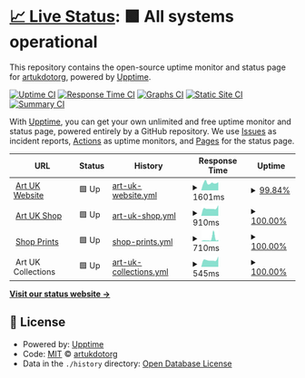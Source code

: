 # [📈 Live Status](https://artukdotorg.github.io/uptime): <!--live status--> **🟩 All systems operational**

This repository contains the open-source uptime monitor and status page for [artukdotorg](https://artukdotorg.github.io/uptime), powered by [Upptime](https://github.com/upptime/upptime).

[![Uptime CI](https://github.com/artukdotorg/uptime/workflows/Uptime%20CI/badge.svg)](https://github.com/artukdotorg/uptime/actions?query=workflow%3A%22Uptime+CI%22)
[![Response Time CI](https://github.com/artukdotorg/uptime/workflows/Response%20Time%20CI/badge.svg)](https://github.com/artukdotorg/uptime/actions?query=workflow%3A%22Response+Time+CI%22)
[![Graphs CI](https://github.com/artukdotorg/uptime/workflows/Graphs%20CI/badge.svg)](https://github.com/artukdotorg/uptime/actions?query=workflow%3A%22Graphs+CI%22)
[![Static Site CI](https://github.com/artukdotorg/uptime/workflows/Static%20Site%20CI/badge.svg)](https://github.com/artukdotorg/uptime/actions?query=workflow%3A%22Static+Site+CI%22)
[![Summary CI](https://github.com/artukdotorg/uptime/workflows/Summary%20CI/badge.svg)](https://github.com/artukdotorg/uptime/actions?query=workflow%3A%22Summary+CI%22)

With [Upptime](https://upptime.js.org), you can get your own unlimited and free uptime monitor and status page, powered entirely by a GitHub repository. We use [Issues](https://github.com/artukdotorg/uptime/issues) as incident reports, [Actions](https://github.com/artukdotorg/uptime/actions) as uptime monitors, and [Pages](https://artukdotorg.github.io/uptime) for the status page.

<!--start: status pages-->
<!-- This summary is generated by Upptime (https://github.com/upptime/upptime) -->
<!-- Do not edit this manually, your changes will be overwritten -->
<!-- prettier-ignore -->
| URL | Status | History | Response Time | Uptime |
| --- | ------ | ------- | ------------- | ------ |
| <img alt="" src="https://icons.duckduckgo.com/ip3/artuk.org.ico" height="13"> [Art UK Website](https://artuk.org) | 🟩 Up | [art-uk-website.yml](https://github.com/artukdotorg/uptime/commits/HEAD/history/art-uk-website.yml) | <details><summary><img alt="Response time graph" src="./graphs/art-uk-website/response-time-week.png" height="20"> 1601ms</summary><br><a href="https://uptime.artuk.org/history/art-uk-website"><img alt="Response time 1449" src="https://img.shields.io/endpoint?url=https%3A%2F%2Fraw.githubusercontent.com%2Fartukdotorg%2Fuptime%2FHEAD%2Fapi%2Fart-uk-website%2Fresponse-time.json"></a><br><a href="https://uptime.artuk.org/history/art-uk-website"><img alt="24-hour response time 1495" src="https://img.shields.io/endpoint?url=https%3A%2F%2Fraw.githubusercontent.com%2Fartukdotorg%2Fuptime%2FHEAD%2Fapi%2Fart-uk-website%2Fresponse-time-day.json"></a><br><a href="https://uptime.artuk.org/history/art-uk-website"><img alt="7-day response time 1601" src="https://img.shields.io/endpoint?url=https%3A%2F%2Fraw.githubusercontent.com%2Fartukdotorg%2Fuptime%2FHEAD%2Fapi%2Fart-uk-website%2Fresponse-time-week.json"></a><br><a href="https://uptime.artuk.org/history/art-uk-website"><img alt="30-day response time 2185" src="https://img.shields.io/endpoint?url=https%3A%2F%2Fraw.githubusercontent.com%2Fartukdotorg%2Fuptime%2FHEAD%2Fapi%2Fart-uk-website%2Fresponse-time-month.json"></a><br><a href="https://uptime.artuk.org/history/art-uk-website"><img alt="1-year response time 1520" src="https://img.shields.io/endpoint?url=https%3A%2F%2Fraw.githubusercontent.com%2Fartukdotorg%2Fuptime%2FHEAD%2Fapi%2Fart-uk-website%2Fresponse-time-year.json"></a></details> | <details><summary><a href="https://uptime.artuk.org/history/art-uk-website">99.84%</a></summary><a href="https://uptime.artuk.org/history/art-uk-website"><img alt="All-time uptime 99.99%" src="https://img.shields.io/endpoint?url=https%3A%2F%2Fraw.githubusercontent.com%2Fartukdotorg%2Fuptime%2FHEAD%2Fapi%2Fart-uk-website%2Fuptime.json"></a><br><a href="https://uptime.artuk.org/history/art-uk-website"><img alt="24-hour uptime 100.00%" src="https://img.shields.io/endpoint?url=https%3A%2F%2Fraw.githubusercontent.com%2Fartukdotorg%2Fuptime%2FHEAD%2Fapi%2Fart-uk-website%2Fuptime-day.json"></a><br><a href="https://uptime.artuk.org/history/art-uk-website"><img alt="7-day uptime 99.84%" src="https://img.shields.io/endpoint?url=https%3A%2F%2Fraw.githubusercontent.com%2Fartukdotorg%2Fuptime%2FHEAD%2Fapi%2Fart-uk-website%2Fuptime-week.json"></a><br><a href="https://uptime.artuk.org/history/art-uk-website"><img alt="30-day uptime 99.96%" src="https://img.shields.io/endpoint?url=https%3A%2F%2Fraw.githubusercontent.com%2Fartukdotorg%2Fuptime%2FHEAD%2Fapi%2Fart-uk-website%2Fuptime-month.json"></a><br><a href="https://uptime.artuk.org/history/art-uk-website"><img alt="1-year uptime 99.99%" src="https://img.shields.io/endpoint?url=https%3A%2F%2Fraw.githubusercontent.com%2Fartukdotorg%2Fuptime%2FHEAD%2Fapi%2Fart-uk-website%2Fuptime-year.json"></a></details>
| <img alt="" src="https://icons.duckduckgo.com/ip3/shop.artuk.org.ico" height="13"> [Art UK Shop](https://shop.artuk.org) | 🟩 Up | [art-uk-shop.yml](https://github.com/artukdotorg/uptime/commits/HEAD/history/art-uk-shop.yml) | <details><summary><img alt="Response time graph" src="./graphs/art-uk-shop/response-time-week.png" height="20"> 910ms</summary><br><a href="https://uptime.artuk.org/history/art-uk-shop"><img alt="Response time 1920" src="https://img.shields.io/endpoint?url=https%3A%2F%2Fraw.githubusercontent.com%2Fartukdotorg%2Fuptime%2FHEAD%2Fapi%2Fart-uk-shop%2Fresponse-time.json"></a><br><a href="https://uptime.artuk.org/history/art-uk-shop"><img alt="24-hour response time 913" src="https://img.shields.io/endpoint?url=https%3A%2F%2Fraw.githubusercontent.com%2Fartukdotorg%2Fuptime%2FHEAD%2Fapi%2Fart-uk-shop%2Fresponse-time-day.json"></a><br><a href="https://uptime.artuk.org/history/art-uk-shop"><img alt="7-day response time 910" src="https://img.shields.io/endpoint?url=https%3A%2F%2Fraw.githubusercontent.com%2Fartukdotorg%2Fuptime%2FHEAD%2Fapi%2Fart-uk-shop%2Fresponse-time-week.json"></a><br><a href="https://uptime.artuk.org/history/art-uk-shop"><img alt="30-day response time 954" src="https://img.shields.io/endpoint?url=https%3A%2F%2Fraw.githubusercontent.com%2Fartukdotorg%2Fuptime%2FHEAD%2Fapi%2Fart-uk-shop%2Fresponse-time-month.json"></a><br><a href="https://uptime.artuk.org/history/art-uk-shop"><img alt="1-year response time 1881" src="https://img.shields.io/endpoint?url=https%3A%2F%2Fraw.githubusercontent.com%2Fartukdotorg%2Fuptime%2FHEAD%2Fapi%2Fart-uk-shop%2Fresponse-time-year.json"></a></details> | <details><summary><a href="https://uptime.artuk.org/history/art-uk-shop">100.00%</a></summary><a href="https://uptime.artuk.org/history/art-uk-shop"><img alt="All-time uptime 99.90%" src="https://img.shields.io/endpoint?url=https%3A%2F%2Fraw.githubusercontent.com%2Fartukdotorg%2Fuptime%2FHEAD%2Fapi%2Fart-uk-shop%2Fuptime.json"></a><br><a href="https://uptime.artuk.org/history/art-uk-shop"><img alt="24-hour uptime 100.00%" src="https://img.shields.io/endpoint?url=https%3A%2F%2Fraw.githubusercontent.com%2Fartukdotorg%2Fuptime%2FHEAD%2Fapi%2Fart-uk-shop%2Fuptime-day.json"></a><br><a href="https://uptime.artuk.org/history/art-uk-shop"><img alt="7-day uptime 100.00%" src="https://img.shields.io/endpoint?url=https%3A%2F%2Fraw.githubusercontent.com%2Fartukdotorg%2Fuptime%2FHEAD%2Fapi%2Fart-uk-shop%2Fuptime-week.json"></a><br><a href="https://uptime.artuk.org/history/art-uk-shop"><img alt="30-day uptime 100.00%" src="https://img.shields.io/endpoint?url=https%3A%2F%2Fraw.githubusercontent.com%2Fartukdotorg%2Fuptime%2FHEAD%2Fapi%2Fart-uk-shop%2Fuptime-month.json"></a><br><a href="https://uptime.artuk.org/history/art-uk-shop"><img alt="1-year uptime 99.86%" src="https://img.shields.io/endpoint?url=https%3A%2F%2Fraw.githubusercontent.com%2Fartukdotorg%2Fuptime%2FHEAD%2Fapi%2Fart-uk-shop%2Fuptime-year.json"></a></details>
| <img alt="" src="https://icons.duckduckgo.com/ip3/shop.artuk.org.ico" height="13"> [Shop Prints](https://shop.artuk.org/prints.html) | 🟩 Up | [shop-prints.yml](https://github.com/artukdotorg/uptime/commits/HEAD/history/shop-prints.yml) | <details><summary><img alt="Response time graph" src="./graphs/shop-prints/response-time-week.png" height="20"> 710ms</summary><br><a href="https://uptime.artuk.org/history/shop-prints"><img alt="Response time 1236" src="https://img.shields.io/endpoint?url=https%3A%2F%2Fraw.githubusercontent.com%2Fartukdotorg%2Fuptime%2FHEAD%2Fapi%2Fshop-prints%2Fresponse-time.json"></a><br><a href="https://uptime.artuk.org/history/shop-prints"><img alt="24-hour response time 290" src="https://img.shields.io/endpoint?url=https%3A%2F%2Fraw.githubusercontent.com%2Fartukdotorg%2Fuptime%2FHEAD%2Fapi%2Fshop-prints%2Fresponse-time-day.json"></a><br><a href="https://uptime.artuk.org/history/shop-prints"><img alt="7-day response time 710" src="https://img.shields.io/endpoint?url=https%3A%2F%2Fraw.githubusercontent.com%2Fartukdotorg%2Fuptime%2FHEAD%2Fapi%2Fshop-prints%2Fresponse-time-week.json"></a><br><a href="https://uptime.artuk.org/history/shop-prints"><img alt="30-day response time 399" src="https://img.shields.io/endpoint?url=https%3A%2F%2Fraw.githubusercontent.com%2Fartukdotorg%2Fuptime%2FHEAD%2Fapi%2Fshop-prints%2Fresponse-time-month.json"></a><br><a href="https://uptime.artuk.org/history/shop-prints"><img alt="1-year response time 1236" src="https://img.shields.io/endpoint?url=https%3A%2F%2Fraw.githubusercontent.com%2Fartukdotorg%2Fuptime%2FHEAD%2Fapi%2Fshop-prints%2Fresponse-time-year.json"></a></details> | <details><summary><a href="https://uptime.artuk.org/history/shop-prints">100.00%</a></summary><a href="https://uptime.artuk.org/history/shop-prints"><img alt="All-time uptime 99.66%" src="https://img.shields.io/endpoint?url=https%3A%2F%2Fraw.githubusercontent.com%2Fartukdotorg%2Fuptime%2FHEAD%2Fapi%2Fshop-prints%2Fuptime.json"></a><br><a href="https://uptime.artuk.org/history/shop-prints"><img alt="24-hour uptime 100.00%" src="https://img.shields.io/endpoint?url=https%3A%2F%2Fraw.githubusercontent.com%2Fartukdotorg%2Fuptime%2FHEAD%2Fapi%2Fshop-prints%2Fuptime-day.json"></a><br><a href="https://uptime.artuk.org/history/shop-prints"><img alt="7-day uptime 100.00%" src="https://img.shields.io/endpoint?url=https%3A%2F%2Fraw.githubusercontent.com%2Fartukdotorg%2Fuptime%2FHEAD%2Fapi%2Fshop-prints%2Fuptime-week.json"></a><br><a href="https://uptime.artuk.org/history/shop-prints"><img alt="30-day uptime 100.00%" src="https://img.shields.io/endpoint?url=https%3A%2F%2Fraw.githubusercontent.com%2Fartukdotorg%2Fuptime%2FHEAD%2Fapi%2Fshop-prints%2Fuptime-month.json"></a><br><a href="https://uptime.artuk.org/history/shop-prints"><img alt="1-year uptime 99.66%" src="https://img.shields.io/endpoint?url=https%3A%2F%2Fraw.githubusercontent.com%2Fartukdotorg%2Fuptime%2FHEAD%2Fapi%2Fshop-prints%2Fuptime-year.json"></a></details>
| <img alt="" src="https://icons.duckduckgo.com/ip3/null.ico" height="13"> Art UK Collections | 🟩 Up | [art-uk-collections.yml](https://github.com/artukdotorg/uptime/commits/HEAD/history/art-uk-collections.yml) | <details><summary><img alt="Response time graph" src="./graphs/art-uk-collections/response-time-week.png" height="20"> 545ms</summary><br><a href="https://uptime.artuk.org/history/art-uk-collections"><img alt="Response time 798" src="https://img.shields.io/endpoint?url=https%3A%2F%2Fraw.githubusercontent.com%2Fartukdotorg%2Fuptime%2FHEAD%2Fapi%2Fart-uk-collections%2Fresponse-time.json"></a><br><a href="https://uptime.artuk.org/history/art-uk-collections"><img alt="24-hour response time 567" src="https://img.shields.io/endpoint?url=https%3A%2F%2Fraw.githubusercontent.com%2Fartukdotorg%2Fuptime%2FHEAD%2Fapi%2Fart-uk-collections%2Fresponse-time-day.json"></a><br><a href="https://uptime.artuk.org/history/art-uk-collections"><img alt="7-day response time 545" src="https://img.shields.io/endpoint?url=https%3A%2F%2Fraw.githubusercontent.com%2Fartukdotorg%2Fuptime%2FHEAD%2Fapi%2Fart-uk-collections%2Fresponse-time-week.json"></a><br><a href="https://uptime.artuk.org/history/art-uk-collections"><img alt="30-day response time 588" src="https://img.shields.io/endpoint?url=https%3A%2F%2Fraw.githubusercontent.com%2Fartukdotorg%2Fuptime%2FHEAD%2Fapi%2Fart-uk-collections%2Fresponse-time-month.json"></a><br><a href="https://uptime.artuk.org/history/art-uk-collections"><img alt="1-year response time 604" src="https://img.shields.io/endpoint?url=https%3A%2F%2Fraw.githubusercontent.com%2Fartukdotorg%2Fuptime%2FHEAD%2Fapi%2Fart-uk-collections%2Fresponse-time-year.json"></a></details> | <details><summary><a href="https://uptime.artuk.org/history/art-uk-collections">100.00%</a></summary><a href="https://uptime.artuk.org/history/art-uk-collections"><img alt="All-time uptime 100.00%" src="https://img.shields.io/endpoint?url=https%3A%2F%2Fraw.githubusercontent.com%2Fartukdotorg%2Fuptime%2FHEAD%2Fapi%2Fart-uk-collections%2Fuptime.json"></a><br><a href="https://uptime.artuk.org/history/art-uk-collections"><img alt="24-hour uptime 100.00%" src="https://img.shields.io/endpoint?url=https%3A%2F%2Fraw.githubusercontent.com%2Fartukdotorg%2Fuptime%2FHEAD%2Fapi%2Fart-uk-collections%2Fuptime-day.json"></a><br><a href="https://uptime.artuk.org/history/art-uk-collections"><img alt="7-day uptime 100.00%" src="https://img.shields.io/endpoint?url=https%3A%2F%2Fraw.githubusercontent.com%2Fartukdotorg%2Fuptime%2FHEAD%2Fapi%2Fart-uk-collections%2Fuptime-week.json"></a><br><a href="https://uptime.artuk.org/history/art-uk-collections"><img alt="30-day uptime 100.00%" src="https://img.shields.io/endpoint?url=https%3A%2F%2Fraw.githubusercontent.com%2Fartukdotorg%2Fuptime%2FHEAD%2Fapi%2Fart-uk-collections%2Fuptime-month.json"></a><br><a href="https://uptime.artuk.org/history/art-uk-collections"><img alt="1-year uptime 100.00%" src="https://img.shields.io/endpoint?url=https%3A%2F%2Fraw.githubusercontent.com%2Fartukdotorg%2Fuptime%2FHEAD%2Fapi%2Fart-uk-collections%2Fuptime-year.json"></a></details>

<!--end: status pages-->

[**Visit our status website →**](https://artukdotorg.github.io/uptime)

## 📄 License

- Powered by: [Upptime](https://github.com/upptime/upptime)
- Code: [MIT](./LICENSE) © [artukdotorg](https://artukdotorg.github.io/uptime)
- Data in the `./history` directory: [Open Database License](https://opendatacommons.org/licenses/odbl/1-0/)
